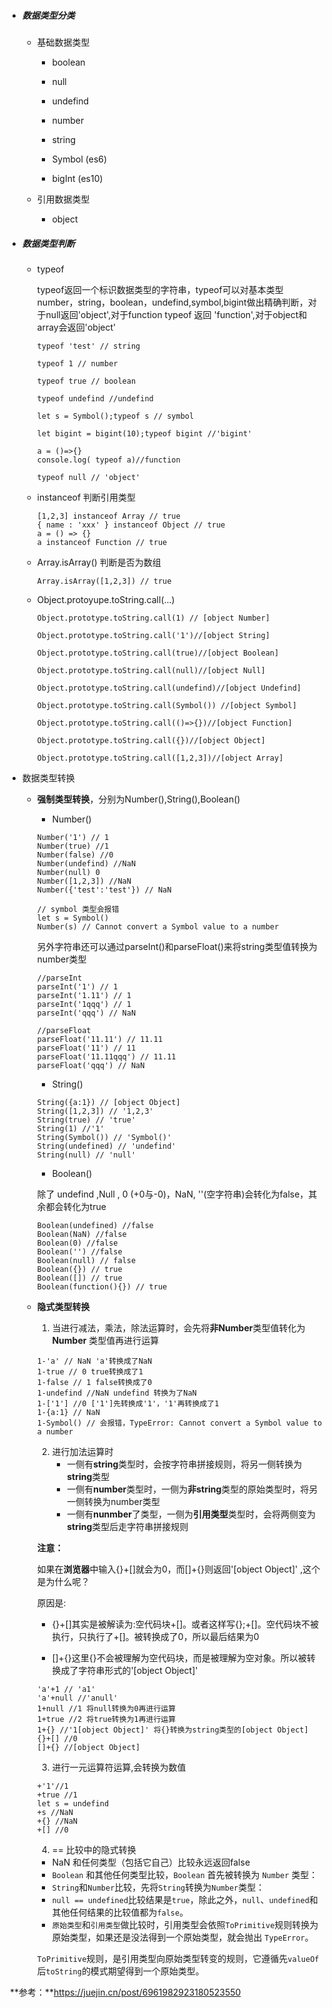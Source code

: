 - ##### 数据类型分类

  - 基础数据类型

    - boolean

    - null

    - undefind

    - number

    - string

    - Symbol (es6)

    - bigInt (es10)

  - 引用数据类型
    - object

- ##### 数据类型判断

  - typeof

    typeof返回一个标识数据类型的字符串，typeof可以对基本类型number，string，boolean，undefind,symbol,bigint做出精确判断，对于null返回'object',对于function typeof 返回 'function',对于object和array会返回'object'

    ```
    typeof 'test' // string
    
    typeof 1 // number
    
    typeof true // boolean
    
    typeof undefind //undefind
    
    let s = Symbol();typeof s // symbol
    
    let bigint = bigint(10);typeof bigint //'bigint'
    
    a = ()=>{}
    console.log( typeof a)//function
    
    typeof null // 'object'
    ```

  - instanceof 判断引用类型

    ```
    [1,2,3] instanceof Array // true
    { name : 'xxx' } instanceof Object // true
    a = () => {}
    a instanceof Function // true
    ```

  - Array.isArray() 判断是否为数组

    ```
    Array.isArray([1,2,3]) // true
    ```

  - Object.protoyupe.toString.call(...)

    ```
    Object.prototype.toString.call(1) // [object Number]
    
    Object.prototype.toString.call('1')//[object String]
    
    Object.prototype.toString.call(true)//[object Boolean]
    
    Object.prototype.toString.call(null)//[object Null]
    
    Object.prototype.toString.call(undefind)//[object Undefind]
    
    Object.prototype.toString.call(Symbol()) //[object Symbol]
    
    Object.prototype.toString.call(()=>{})//[object Function]
    
    Object.prototype.toString.call({})//[object Object]
    
    Object.prototype.toString.call([1,2,3])//[object Array]
    ```

- 数据类型转换

  - **强制类型转换**，分别为Number(),String(),Boolean()

    - Number()

    ```
    Number('1') // 1
    Number(true) //1
    Number(false) //0
    Number(undefind) //NaN
    Number(null) 0 
    Number([1,2,3]) //NaN
    Number({'test':'test'}) // NaN
    
    // symbol 类型会报错
    let s = Symbol()
    Number(s) // Cannot convert a Symbol value to a number
    ```

    另外字符串还可以通过parseInt()和parseFloat()来将string类型值转换为number类型

    ```
    //parseInt
    parseInt('1') // 1
    parseInt('1.11') // 1
    parseInt('1qqq') // 1
    parseInt('qqq') // NaN
    ```

    ```
    //parseFloat
    parseFloat('11.11') // 11.11
    parseFloat('11') // 11
    parseFloat('11.11qqq') // 11.11
    parseFloat('qqq') // NaN
    ```

    - String()

    ```
    String({a:1}) // [object Object]
    String([1,2,3]) // '1,2,3'
    String(true) // 'true'
    String(1) //'1'
    String(Symbol()) // 'Symbol()'
    String(undefined) // 'undefind'
    String(null) // 'null'
    ```

    - Boolean()

    除了 undefind ,Null , 0 (+0与-0)，NaN, ''(空字符串)会转化为false，其余都会转化为true

    ```
    Boolean(undefined) //false
    Boolean(NaN) //false
    Boolean(0) //false
    Boolean('') //false
    Boolean(null) // false
    Boolean({}) // true
    Boolean([]) // true
    Boolean(function(){}) // true
    ```

  - **隐式类型转换**

    1. 当进行减法，乘法，除法运算时，会先将**非Number**类型值转化为**Number** 类型值再进行运算

    ```
    1-'a' // NaN 'a'转换成了NaN
    1-true // 0 true转换成了1
    1-false // 1 false转换成了0
    1-undefind //NaN undefind 转换为了NaN
    1-['1'] //0 ['1']先转换成'1'，'1'再转换成了1
    1-{a:1} // NaN
    1-Symbol() // 会报错，TypeError: Cannot convert a Symbol value to a number
    ```

    2. 进行加法运算时
       - 一侧有**string**类型时，会按字符串拼接规则，将另一侧转换为**string**类型
       - 一侧有**number**类型时，一侧为**非string**类型的原始类型时，将另一侧转换为number类型
       - 一侧有**nunmber**了类型，一侧为**引用类型**类型时，会将两侧变为**string**类型后走字符串拼接规则

    **注意：**

    如果在**浏览器**中输入{}+[]就会为0，而[]+{}则返回'[object Object]' ,这个是为什么呢？

    原因是:

    - {}+[]其实是被解读为:空代码块+[]。或者这样写{};+[]。空代码块不被执行，只执行了+[]。被转换成了0，所以最后结果为0

    - []+{}这里{}不会被理解为空代码块，而是被理解为空对象。所以被转换成了字符串形式的'[object Object]'

    ```
    'a'+1 // 'a1' 
    'a'+null //'anull'
    1+null //1 将null转换为0再进行运算
    1+true //2 将true转换为1再进行运算
    1+{} //'1[object Object]' 将{}转换为string类型的[object Object]
    {}+[] //0
    []+{} //[object Object]
    ```

    3. 进行一元运算符运算,会转换为数值

    ```
    +'1'//1
    +true //1
    let s = undefind
    +s //NaN
    +{} //NaN
    +[] //0
    ```

    4. == 比较中的隐式转换

    - NaN 和任何类型（包括它自己）比较永远返回false
    - `Boolean` 和其他任何类型比较，`Boolean` 首先被转换为 `Number` 类型：
    - `String`和`Number`比较，先将`String`转换为`Number`类型：
    - `null == undefined`比较结果是`true`，除此之外，`null`、`undefined`和其他任何结果的比较值都为`false`。
    - `原始类型`和`引用类型`做比较时，引用类型会依照`ToPrimitive`规则转换为原始类型，如果还是没法得到一个原始类型，就会抛出 `TypeError`。

    `ToPrimitive`规则，是引用类型向原始类型转变的规则，它遵循先`valueOf`后`toString`的模式期望得到一个原始类型。

​	**参考：**https://juejin.cn/post/6961982923180523550

